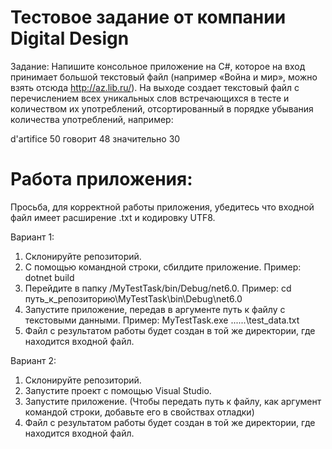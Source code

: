 # Тестовое задание от компании Digital Design

Задание: 
Напишите консольное приложение на C#, которое на вход принимает большой текстовый файл (например «Война и мир», можно взять отсюда http://az.lib.ru/).
На выходе создает текстовый файл с перечислением всех уникальных слов встречающихся в тесте и количеством их употреблений, отсортированный в порядке убывания количества употреблений, например:

d'artifice		50
говорит		48
значительно		30


# Работа приложения:
Просьба, для корректной работы приложения, убедитесь что входной файл имеет расширение .txt и кодировку UTF8.

Вариант 1:
1) Склонируйте репозиторий.
2) C помощью командной строки, сбилдите приложение. Пример: dotnet build
3) Перейдите в папку /MyTestTask/bin/Debug/net6.0. Пример: cd путь_к_репозиторию\MyTestTask\bin\Debug\net6.0
4) Запустите приложение, передав в аргументе путь к файлу с текстовыми данными. Пример: MyTestTask.exe ..\..\..\test_data.txt
5) Файл с результатом работы будет создан в той же директории, где находится входной файл.

Вариант 2: 
1) Склонируйте репозиторий.
2) Запустите проект с помощью Visual Studio.
3) Запустите приложение. (Чтобы передать путь к файлу, как аргумент командой строки, добавьте его в свойствах отладки)
4) Файл с результатом работы будет создан в той же директории, где находится входной файл.
